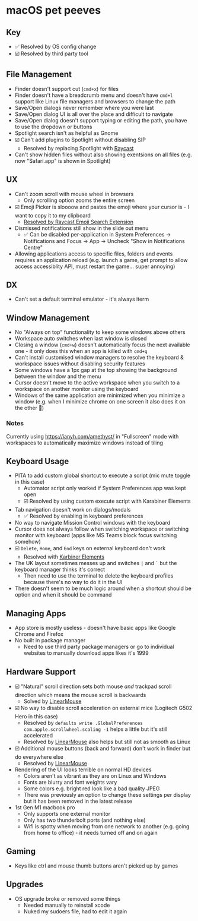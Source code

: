 # macOS pet peeves

## Key

- ✅ Resolved by OS config change
- ☑️ Resolved by third party tool

##  File Management

- Finder doesn't support cut (`cmd+x`) for files
- Finder doesn't have a breadcrumb menu and doesn't have `cmd+l` support like Linux file managers and browsers to change the path
- Save/Open dialogs never remember where you were last
- Save/Open dialog UI is all over the place and difficult to navigate
- Save/Open dialog doesn't support typing or editing the path, you have to use the dropdown or buttons
- Spotlight search isn't as helpful as Gnome
- ☑️ Can't add plugins to Spotlight without disabling SIP
    - Resolved by replacing Spotlight with [Raycast](https://www.raycast.com/)
- Can't show hidden files without also showing exentsions on all files (e.g. now "Safari.app" is shown in Spotlight)

## UX

- Can't zoom scroll with mouse wheel in browsers
    - Only scrolling option zooms the entire screen
- ☑️ Emoji Picker is sloooow and pastes the emoji where your cursor is - I want to copy it to my clipboard
    - [Resolved by Raycast Emoji Search Extension](https://www.raycast.com/FezVrasta/emoji)
- Dismissed notifications still show in the slide out menu
    - ✅ Can be disabled per-application in System Preferences -> Notifications and Focus -> App -> Uncheck "Show in Notifications Centre"
- Allowing applications access to specific files, folders and events requires an application reload (e.g. launch a game, get prompt to allow access accessiblity API, must restart the game... super annoying)

## DX

- Can't set a default terminal emulator - it's always iterm

## Window Management

- No "Always on top" functionality to keep some windows above others
- Workspace auto switches when last window is closed
- Closing a window (`cmd+w`) doesn't automatically focus the next available one - it only does this when an app is killed with `cmd+q`
- Can't install customised window managers to resolve the keyboard & workspace issues without disabling security features
- Some windows have a 1px gap at the top showing the background between the window and the menu
- Cursor doesn't move to the active workspace when you switch to a workspace on another monitor using the keyboard
- Windows of the same application are minimized when you minimize a window (e.g. when I minimize chrome on one screen it also does it on the other 💩)

### Notes

Currently using https://ianyh.com/amethyst/ in "Fullscreen" mode with workspaces to automatically maximize windows instead of tiling

## Keyboard Usage

- PITA to add custom global shortcut to execute a script (mic mute toggle in this case)
    - Automator script only worked if System Preferences app was kept open
    - ☑️ Resolved by using custom execute script with Karabiner Elements
- Tab navigation doesn't work on dialogs/modals
    - ✅ Resolved by enabling in keyboard preferences
- No way to navigate Mission Control windows with the keyboard
- Cursor does not always follow when switching workspace or switching monitor with keyboard (apps like MS Teams block focus switching somehow)
- ☑️ `Delete`, `Home`, and `End` keys on external keyboard don't work
    - Resolved with [Karbiner Elements](https://karabiner-elements.pqrs.org/)
- The UK layout sometimes messes up and switches `|` and `` ` `` but the keyboard manager thinks it's correct
    - Then need to use the terminal to delete the keyboard profiles because there's no way to do it in the UI
- There doesn't seem to be much logic around when a shortcut should be option and when it should be command

## Managing Apps

- App store is mostly useless - doesn't have basic apps like Google Chrome and Firefox
- No built in package manager
    - Need to use third party package managers or go to individual websites to manually download apps likes it's 1999

## Hardware Support

- ☑️ "Natural" scroll direction sets both mouse *and* trackpad scroll direction which means the mouse scroll is backwards
    - Solved by [LinearMouse](https://github.com/lujjjh/LinearMouse)
- ☑️ No way to disable scroll acceleration on external mice (Logitech G502 Hero in this case)
    - Resolved by `defaults write .GlobalPreferences com.apple.scrollwheel.scaling -1` helps a little but it's still accelerated
    - Resolved by [LinearMouse](https://github.com/lujjjh/LinearMouse) also helps but still not as smooth as Linux
- ☑️ Additional mouse buttons (back and forward) don't work in finder but do everywhere else
    - Resolved by [LinearMouse](https://github.com/lujjjh/LinearMouse)
- Rendering of the UI looks terrible on normal HD devices
    - Colors aren't as vibrant as they are on Linux and Windows
    - Fonts are blurry and font weights vary
    - Some colors e.g. bright red look like a bad quality JPEG
    - There was previously an option to change these settings per display but it has been removed in the latest release
- 1st Gen M1 macbook pro
    - Only supports one external monitor
    - Only has two thunderbolt ports (and nothing else)
    - Wifi is spotty when moving from one network to another (e.g. going from home to office) - it needs turned off and on again

## Gaming

- Keys like ctrl and mouse thumb buttons aren't picked up by games

## Upgrades

- OS upgrade broke or removed some things
    - Needed manually to reinstall xcode
    - Nuked my sudoers file, had to edit it again
